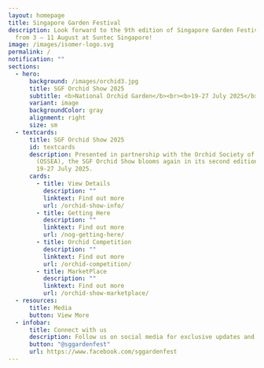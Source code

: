 ```yaml
---
layout: homepage
title: Singapore Garden Festival
description: Look forward to the 9th edition of Singapore Garden Festival (SGF)
  from 3 – 11 August at Suntec Singapore!
image: /images/isomer-logo.svg
permalink: /
notification: ""
sections:
  - hero:
      background: /images/orchid3.jpg
      title: SGF Orchid Show 2025
      subtitle: <b>National Orchid Garden</b><br><b>19-27 July 2025</b>
      variant: image
      backgroundColor: gray
      alignment: right
      size: sm
  - textcards:
      title: SGF Orchid Show 2025
      id: textcards
      description: Presented in partnership with the Orchid Society of South East Asia
        (OSSEA), the SGF Orchid Show blooms again in its second edition from
        19-27 July 2025.
      cards:
        - title: View Details
          description: ""
          linktext: Find out more
          url: /orchid-show-info/
        - title: Getting Here
          description: ""
          linktext: Find out more
          url: /nog-getting-here/
        - title: Orchid Competition
          description: ""
          linktext: Find out more
          url: /orchid-competition/
        - title: MarketPlace
          description: ""
          linktext: Find out more
          url: /orchid-show-marketplace/
  - resources:
      title: Media
      button: View More
  - infobar:
      title: Connect with us
      description: Follow us on social media for exclusive updates and activities!
      button: "@sggardenfest"
      url: https://www.facebook.com/sggardenfest
---
```

